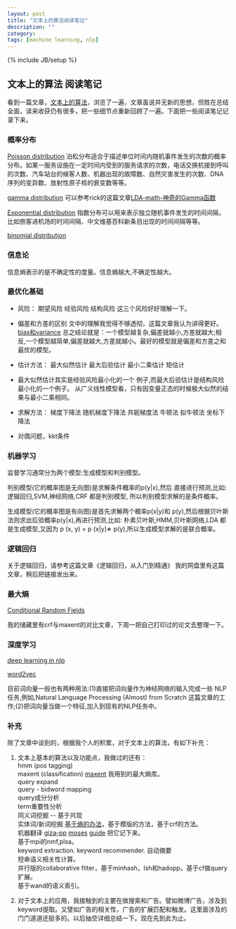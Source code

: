 ```yaml
---
layout: post
title: "文本上的算法阅读笔记"
description: ""
category: 
tags: [machine learning, nlp]
---
```

{% include JB/setup %}


## 文本上的算法 阅读笔记 ##

看到一篇文章，[文本上的算法](http://hi.baidu.com/yanxionglu/item/2166a8df35d6d2392b35c70e)，浏览了一遍，文章虽说并无新的思想，但胜在总结全面，读来收获仍有很多，把一些细节点重新回顾了一遍。下面把一些阅读笔记记录下来。


### 概率分布 ###
[Poisson distribution](http://zh.wikipedia.org/zh-cn/泊松分佈)
泊松分布适合于描述单位时间内随机事件发生的次数的概率分布。如某一服务设施在一定时间内受到的服务请求的次数，电话交换机接到呼叫的次数、汽车站台的候客人数、机器出现的故障数、自然灾害发生的次数、DNA序列的变异数、放射性原子核的衰变数等等。

[gamma distribution](http://zh.wikipedia.org/wiki/伽玛分布)  可以参考rick的这篇文章[LDA-math-神奇的Gamma函数](http://cos.name/2013/01/lda-math-gamma-function/)


[Exponential distribution](http://zh.wikipedia.org/wiki/指数分布) 指数分布可以用来表示独立随机事件发生的时间间隔，比如旅客进机场的时间间隔、中文维基百科新条目出现的时间间隔等等。

[binomial distribution](http://zh.wikipedia.org/wiki/二项分布)

### 信息论 ###

信息熵表示的是不确定性的度量。信息熵越大,不确定性越大。

### 最优化基础 ###
- 风险：
期望风险
经验风险
结构风险
这三个风险好好理解一下。

- 偏差和方差的区别
文中的理解我觉得不够透彻，这篇文章我认为讲得更好。
[bias和variance](http://blog.sina.com.cn/s/blog_593af2a7010181pr.html)
总之结论就是：一个模型越复杂,偏差就越小,方差就越大;相 反,一个模型越简单,偏差就越大,方差就越小。最好的模型就是偏差和方差之和最优的模型。

- 估计方法：
最大似然估计
最大后验估计
最小二乘估计
矩估计

- 最大似然估计其实是经验风险最小化的一个 例子,而最大后验估计是结构风险最小化的一个例子。
从广义线性模型看，只有因变量正态的时候极大似然的结果与最小二乘相同。

- 求解方法：
梯度下降法 随机梯度下降法 共轭梯度法 牛顿法 拟牛顿法 坐标下降法

- 对偶问题，kkt条件

### 机器学习  ###

监督学习通常分为两个模型:生成模型和判别模型。
判别模型(它的概率图是无向图)是求解条件概率的p(y|x),然后 直接进行预测,比如:逻辑回归,SVM,神经网络,CRF 都是判别模型, 所以判别模型求解的是条件概率。
生成模型(它的概率图是有向图)是首先求解两个概率p(x|y)和 p(y),然后根据贝叶斯法则求出后验概率p(y|x),再进行预测,比如: 朴素贝叶斯,HMM,贝叶斯网络,LDA 都是生成模型,又因为p (x, y) = p (x|y)∗ p(y),所以生成模型求解的是联合概率。

### 逻辑回归 ###
关于逻辑回归，请参考这篇文章《逻辑回归，从入门到精通》
我的网盘里有这篇文章，稍后把链接发出来。


### 最大熵 ###

[Conditional Random Fields](http://www.inference.phy.cam.ac.uk/hmw26/papers/crf_intro.pdf)

我的储藏里有crf与maxent的对比文章，下周一把自己打印过的论文去整理一下。


### 深度学习 ###
[deep learning in nlp](http://licstar.net/archives/328)

[word2vec](https://code.google.com/p/word2vec/)

目前词向量一般也有两种用法:(1)直接把词向量作为神经网络的输入完成一些 NLP 任务,例如,Natural Language Processing (Almost) from Scratch 这篇文章的工作;(2)把词向量当做一个特征,加入到现有的NLP任务中。

### 补充 ###
除了文章中谈到的，根据我个人的积累，对于文本上的算法，有如下补充：

1. 文本上基本的算法以及功能点，我做过的还有：  
hmm (pos tagging)  
maxent (classification) [maxent](http://www.logos.ic.i.u-tokyo.ac.jp/~tsuruoka/maxent/) 我用到的最大熵库。  
query expand  
query - bidword mapping  
query成分分析  
term重要性分析  
同义词挖掘 -- 基于共现  
实体词/新词挖掘 [基于熵的办法](http://www.matrix67.com/blog/archives/5044)，基于模版的方法，基于crf的方法。  
机器翻译 [giza-pp](https://code.google.com/p/giza-pp/) [moses](http://www.statmt.org/moses/) 
[guide](http://tapd.oa.com/v3/cocktail/wikis/view/%E6%9C%BA%E5%99%A8%E7%BF%BB%E8%AF%91%E5%85%B3%E9%94%AE%E8%AF%8D%E6%8F%90%E5%8F%96%E7%9B%B8%E5%85%B3) 把它记下来。  
基于mpi的nmf,plsa。  
keyword extraction.  keyword recommender. 自动摘要  
短串语义相关性计算。  
并行版的collaborative filter，基于minhash，lsh和hadopp。基于cf做query扩展。  
基于wand的语义索引。

2. 对于文本上的应用，我接触到的主要在做搜索和广告。譬如微博广告，涉及到keyword提取。又譬如广告的相关性，广告的扩展匹配和触发。这里面涉及的门门道道还挺多的。以后抽空详细总结一下。现在先到此为止。

